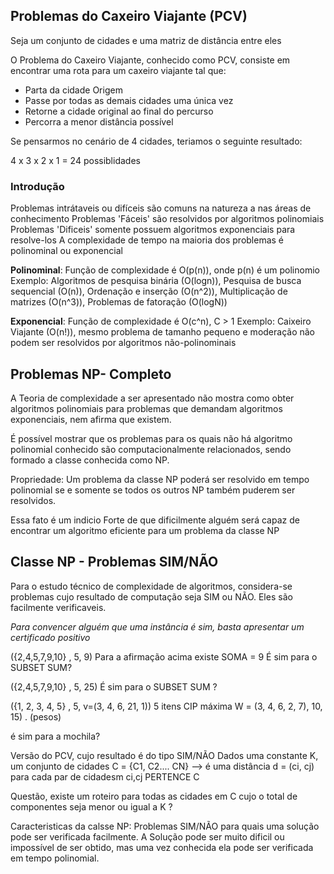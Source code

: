 ## Problemas do Caxeiro Viajante (PCV)

Seja um conjunto de cidades e uma matriz de distância entre eles

O Problema do Caxeiro Viajante, conhecido como PCV, consiste em encontrar uma rota para um caxeiro viajante tal que:
- Parta da cidade Origem
- Passe por todas as demais cidades uma única vez
- Retorne a cidade original ao final do percurso
- Percorra a menor distância possível

Se pensarmos no cenário de 4 cidades, teriamos o seguinte resultado:

4 x 3 x 2 x 1 = 24 possiblidades

### Introdução

Problemas intrátaveis ou difíceis são comuns na natureza a nas áreas de conhecimento
Problemas 'Fáceis' são resolvidos por algoritmos polinomiais 
Problemas 'Dificeis' somente possuem algoritmos exponenciais para resolve-los
A complexidade de tempo na maioria dos problemas é polinominal ou exponencial

**Polinominal**: Função de complexidade é O(p(n)), onde p(n) é um polinomio
    Exemplo: 
    Algoritmos de pesquisa binária (O(logn)), 
    Pesquisa de busca sequencial (O(n)), 
    Ordenação e inserção (O(n^2)), 
    Multiplicação de matrizes  (O(n^3)), 
    Problemas de fatoração (O(logN))

**Exponencial**: Função de complexidade é O(c^n), C > 1
    Exemplo:
    Caixeiro Viajante (O(n!)), mesmo problema de tamanho pequeno e moderação não podem ser resolvidos por algoritmos não-polinominais

## Problemas NP- Completo

A Teoria de complexidade a ser apresentado não mostra como obter algoritmos polinomiais para problemas que demandam algoritmos exponenciais, nem afirma que existem.

É possível mostrar que os problemas para os quais não há algoritmo polinomial conhecido são computacionalmente relacionados, sendo formado a classe conhecida como NP.

Propriedade: Um problema da classe NP poderá ser resolvido em tempo polinomial se e somente se todos os outros NP também puderem ser resolvidos.

Essa fato é um indicio Forte de que dificilmente alguém será capaz de encontrar um algoritmo eficiente para um problema da classe NP

## Classe NP - Problemas  SIM/NÃO

Para o estudo técnico de complexidade de algoritmos, considera-se problemas cujo resultado de computação seja SIM ou NÃO. Eles são facilmente verificaveis. 

*Para convencer alguém que uma instância é sim, basta apresentar um certificado positivo* 

({2,4,5,7,9,10} , 5, 9)
Para a afirmação acima existe SOMA = 9
É sim para o SUBSET SUM?

({2,4,5,7,9,10} , 5, 25) 
É sim para o SUBSET SUM ?

({1, 2, 3, 4, 5} , 5, v=(3, 4, 6, 21, 1)) 5 itens CIP máxima
W = (3, 4, 6, 2, 7), 10, 15) . (pesos)

é sim para a mochila?

Versão do PCV, cujo resultado é do tipo SIM/NÃO
    Dados uma constante K, um conjunto de cidades
    C = {C1, C2.... CN}  --> é uma distância
    d = (ci, cj) para cada par de cidadesm ci,cj PERTENCE C

Questão, existe um roteiro para todas as cidades em C cujo o total de componentes seja menor ou igual a K ?

Caracteristicas da calsse NP: Problemas SIM/NÃO para quais uma solução pode ser verificada facilmente.
A Solução pode ser muito dificil ou impossível de ser obtido, mas uma vez conhecida ela pode ser verificada em tempo polinomial.

